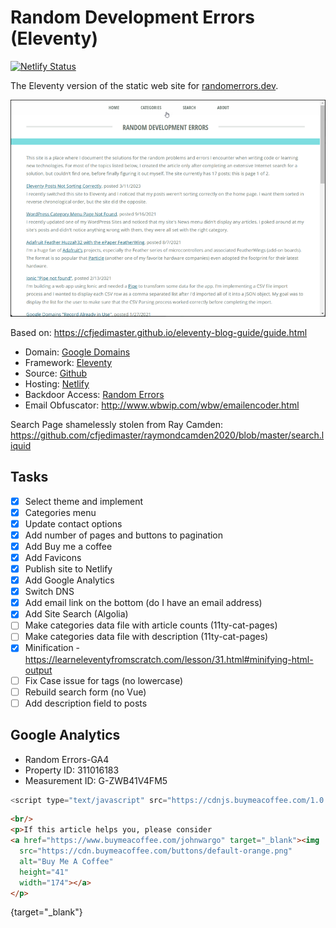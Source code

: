 # Random Development Errors (Eleventy)

[![Netlify Status](https://api.netlify.com/api/v1/badges/d0df3329-8819-45b4-9920-240104777d6c/deploy-status)](https://app.netlify.com/sites/random-errors/deploys)

The Eleventy version of the static web site for [randomerrors.dev](https://randomerrors.dev).

![Home Page](images/image-01.png)

Based on: https://cfjedimaster.github.io/eleventy-blog-guide/guide.html

+ Domain: [Google Domains](https://domains.google)
+ Framework: [Eleventy](https://www.11ty.dev/)
+ Source: [Github](https://github.com/johnwargo/random-errors-11ty)
+ Hosting: [Netlify](https://app.netlify.com/sites/randomerrors/overview)
+ Backdoor Access: [Random Errors](https://randomerrors.netlify.app/)
+ Email Obfuscator: http://www.wbwip.com/wbw/emailencoder.html

Search Page shamelessly stolen from Ray Camden:  https://github.com/cfjedimaster/raymondcamden2020/blob/master/search.liquid

## Tasks

* [x] Select theme and implement
* [x] Categories menu
* [x] Update contact options
* [x] Add number of pages and buttons to pagination
* [x] Add Buy me a coffee
* [x] Add Favicons
* [x] Publish site to Netlify
* [x] Add Google Analytics
* [x] Switch DNS
* [x] Add email link on the bottom (do I have an email address)
* [x] Add Site Search (Algolia)
* [ ] Make categories data file with article counts (11ty-cat-pages)
* [ ] Make categories data file with description (11ty-cat-pages)
* [x] Minification - https://learneleventyfromscratch.com/lesson/31.html#minifying-html-output
* [ ] Fix Case issue for tags (no lowercase)
* [ ] Rebuild search form (no Vue)
* [ ] Add description field to posts

## Google Analytics

* Random Errors-GA4
* Property ID: 311016183
* Measurement ID: G-ZWB41V4FM5

```javascript
<script type="text/javascript" src="https://cdnjs.buymeacoffee.com/1.0.0/button.prod.min.js" data-name="bmc-button" data-slug="johnwargo" data-color="#5F7FFF" data-emoji="☕"  data-font="Poppins" data-text="Buy me a Coffee" data-outline-color="#000000" data-font-color="#ffffff" data-coffee-color="#FFDD00" ></script>
```

```html
<br/>
<p>If this article helps you, please consider
<a href="https://www.buymeacoffee.com/johnwargo" target="_blank"><img
  src="https://cdn.buymeacoffee.com/buttons/default-orange.png"
  alt="Buy Me A Coffee"
  height="41"
  width="174"></a>
</p>
```


{target="_blank"}